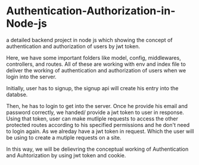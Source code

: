 # Authentication-Authorization-in-Node-js
a detailed backend project in node js which showing the concept of authentication and authorization of users by jwt token.

Here, we have some important folders like model, config, middlewares, controllers, and routes. All of these are working with env and index file to deliver the working of authentication and authorization of users when we login into the server.

Initially, user has to signup, the signup api will create his entry into the databse.

Then, he has to login to get into the server. Once he provide his email and password correctly, we handed/ provide a jwt token to user in response. Using that token, user can make mutliple requests to access the other protected routes according to his specified permissions and he don't need to login again. As we alreday have a jwt token in request. Which the user will be using to create a mutiple requests on a site.

In this way, we will be delievring the conceptual working of Authentication and Auhtorization by using jwt token and cookie.
